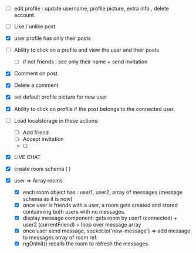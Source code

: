 - [ ] edit profile : update username, profile picture, extra info , delete account.
- [ ] Like / unlike post
- [x] user profile has only their posts
- [ ] Ability to click on a profile and view the user and their posts
  - [ ] if not friends : see only their name + send invitation
- [x] Comment on post
- [x] Delete a comment
- [x] set default profile picture for new user
- [x] Ability to click on profile if the post belongs to the connected user.

- [ ] Load localstorage in these actions: 
  - [ ] Add friend
  - [ ] Accept invitation
  - [ ]
- [x] LIVE CHAT
- [x] create room schema ( )
- [x] user => Array rooms
  - [x] each room object has : user1, user2, array of messages (message schema as it is now)
  - [X] once user is friends with a user, a room gets created and stored containning both users with no messages.
  - [x] display message component: gets room by user1 (connected) + user2 (currentFriend) + loop over message array
  - [x] once user send message, socket.io('new-message') => add message to messages array of room ref.
  - [x] ngOnInit() recalls the room to refresh the messages.
